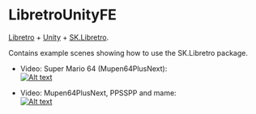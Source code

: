 # LibretroUnityFE

[Libretro](https://www.libretro.com/) + [Unity](https://unity.com/) + [SK.Libretro](https://github.com/Skurdt/SK.Libretro).

Contains example scenes showing how to use the SK.Libretro package.

- Video: Super Mario 64 (Mupen64PlusNext):  
[![Alt text](https://img.youtube.com/vi/euec6832wNA/0.jpg)](https://youtu.be/euec6832wNA)

- Video: Mupen64PlusNext, PPSSPP and mame:  
[![Alt text](https://img.youtube.com/vi/YOrZ2_0IcLI/0.jpg)](https://youtu.be/YOrZ2_0IcLI)
